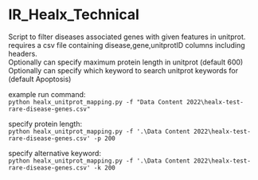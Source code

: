 ﻿# IR_Healx_Technical
Script to filter diseases associated genes with given features in unitprot.   
requires a csv file containing disease,gene,unitprotID columns including headers.   
Optionally can specify maximum protein length in unitprot (default 600)  
Optionally can specify which keyword to search unitprot keywords for (default Apoptosis)  

example run command:   
`python healx_unitprot_mapping.py -f "Data Content 2022\healx-test-rare-disease-genes.csv" `

specify protein length:  
`python healx_unitprot_mapping.py -f '.\Data Content 2022\healx-test-rare-disease-genes.csv' -p 200`

specify alternative keyword:  
`python healx_unitprot_mapping.py -f '.\Data Content 2022\healx-test-rare-disease-genes.csv' -k 200`
